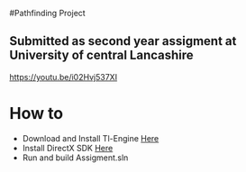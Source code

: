 #Pathfinding Project
## Submitted as second year assigment at University of central Lancashire

https://youtu.be/i02Hvj537XI


# How to
- Download and Install Tl-Engine [Here](https://www.mantasbuzelis.dev/resources/tl_engine/downloads.html)
- Install DirectX SDK [Here](https://www.microsoft.com/en-us/download/details.aspx?id=6812)
- Run and build Assigment.sln
